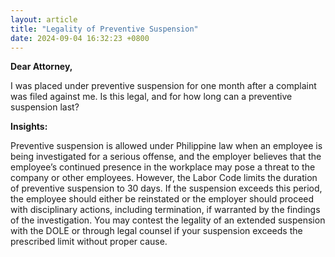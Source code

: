 ```yaml
---
layout: article
title: "Legality of Preventive Suspension"
date: 2024-09-04 16:32:23 +0800
---
```


<p><strong>Dear Attorney,</strong></p><p>I was placed under preventive suspension for one month after a complaint was filed against me. Is this legal, and for how long can a preventive suspension last?</p><p><strong>Insights:</strong></p><p>Preventive suspension is allowed under Philippine law when an employee is being investigated for a serious offense, and the employer believes that the employee’s continued presence in the workplace may pose a threat to the company or other employees. However, the Labor Code limits the duration of preventive suspension to 30 days. If the suspension exceeds this period, the employee should either be reinstated or the employer should proceed with disciplinary actions, including termination, if warranted by the findings of the investigation. You may contest the legality of an extended suspension with the DOLE or through legal counsel if your suspension exceeds the prescribed limit without proper cause.</p>